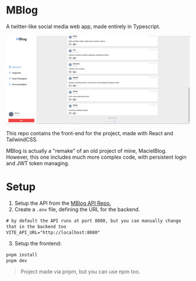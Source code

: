 # MBlog

A twitter-like social media web app, made entirely in Typescript.\
\
![screenshot](./image.png)

This repo contains the front-end for the project, made with React and TailwindCSS.

MBlog is actually a "remake" of an old project of mine, MacielBlog. However, this one includes much more complex code, with persistent login and JWT token managing.

# Setup

1. Setup the API from the [MBlog API Repo.](https://github.com/m4c1elz/mblog-api)
2. Create a `.env` file, defining the URL for the backend.

```
# by default the API runs at port 8080, but you can manually change that in the backend too
VITE_API_URL="http://localhost:8080"
```

3. Setup the frontend:

```
pnpm install
pnpm dev
```

> Project made via pnpm, but you can use npm too.
